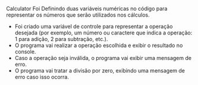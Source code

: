 Calculator
Foi Definindo duas variáveis numéricas no código para representar os números que serão utilizados nos cálculos.
- Foi criado uma variável de controle para representar a operação desejada (por exemplo, um número ou caractere que indica a operação: 1 para adição, 2 para subtração, etc.).
- O programa vai realizar a operação escolhida e exibir o resultado no console.
- Caso a operação seja inválida, o programa vai exibir uma mensagem de erro.
- O programa vai tratar a divisão por zero, exibindo uma mensagem de erro caso isso ocorra.
